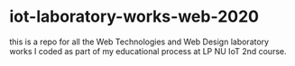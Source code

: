 # iot-laboratory-works-web-2020
this is a repo for all the Web Technologies and Web Design laboratory works I coded as part of my educational process at LP NU IoT 2nd course.
